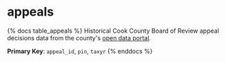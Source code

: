 # appeals

{% docs table_appeals %}
Historical Cook County Board of Review appeal decisions data from the county's
[open data portal](https://datacatalog.cookcountyil.gov/Property-Taxation/Board-of-Review-Appeal-Decision-History/7pny-nedm/about_data).


**Primary Key**: `appeal_id`, `pin`, `taxyr`
{% enddocs %}